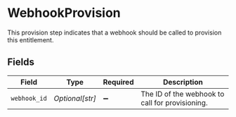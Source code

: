 # WebhookProvision

This provision step indicates that a webhook should be called to provision this entitlement.


## Fields

| Field                                           | Type                                            | Required                                        | Description                                     |
| ----------------------------------------------- | ----------------------------------------------- | ----------------------------------------------- | ----------------------------------------------- |
| `webhook_id`                                    | *Optional[str]*                                 | :heavy_minus_sign:                              | The ID of the webhook to call for provisioning. |